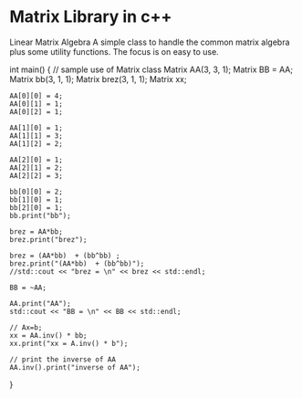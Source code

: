 # Matrix Library in c++
Linear Matrix Algebra
A simple class to handle the common matrix algebra plus some utility functions.
The focus is on easy to use.

int main()
{
  	// sample use of Matrix class
  	Matrix AA(3, 3, 1);
	Matrix BB = AA;
	Matrix bb(3, 1, 1);
	Matrix brez(3, 1, 1);
	Matrix xx;

	AA[0][0] = 4;
	AA[0][1] = 1;
	AA[0][2] = 1;
    
	AA[1][0] = 1;
	AA[1][1] = 3;
	AA[1][2] = 2;
    
	AA[2][0] = 1;
	AA[2][1] = 2;
  	AA[2][2] = 3;
	
	bb[0][0] = 2;
	bb[1][0] = 1;
	bb[2][0] = 1;
	bb.print("bb");
	
	brez = AA*bb;
	brez.print("brez");
	
	brez = (AA*bb)  + (bb^bb) ;
	brez.print("(AA*bb)  + (bb^bb)");
	//std::cout << "brez = \n" << brez << std::endl;
	
	BB = ~AA;

	AA.print("AA");
	std::cout << "BB = \n" << BB << std::endl;
	
	// Ax=b;
	xx = AA.inv() * bb;
	xx.print("xx = A.inv() * b");

  	// print the inverse of AA
	AA.inv().print("inverse of AA");

}
